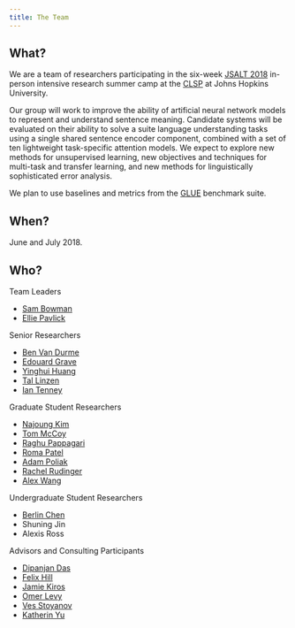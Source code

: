 ```yaml
---
title: The Team
---
```


## What?

We are a team of researchers participating in the six-week [JSALT 2018](https://www.clsp.jhu.edu/workshops/18-workshop/) in-person intensive research summer camp at the [CLSP](https://www.clsp.jhu.edu/) at Johns Hopkins University.

Our group will work to improve the ability of artificial neural network models to represent and understand sentence meaning. Candidate systems will be evaluated on their ability to solve a suite language understanding tasks using a single shared sentence encoder component, combined with a set of ten lightweight task-specific attention models. We expect to explore new methods for unsupervised learning, new objectives and techniques for multi-task and transfer learning, and new methods for linguistically sophisticated error analysis. 

We plan to use baselines and metrics from the [GLUE](https://gluebenchmark.com) benchmark suite.

## When?

June and July 2018.

## Who?

Team Leaders
* [Sam Bowman](https://www.nyu.edu/projects/bowman/)
* [Ellie Pavlick](https://cs.brown.edu/people/epavlick/)

Senior Researchers
* [Ben Van Durme](http://www.cs.jhu.edu/~vandurme/)
* [Edouard Grave](https://research.fb.com/people/grave-edouard/)
* [Yinghui Huang](https://www.linkedin.com/in/yinghui-huang-79ba2263/)
* [Tal Linzen](http://tallinzen.net/)
* [Ian Tenney](https://www.ischool.berkeley.edu/people/ian-tenney)

Graduate Student Researchers
* [Najoung Kim](https://www.linkedin.com/in/najoung-kim-a00803100/)
* [Tom McCoy](http://cogsci.jhu.edu/directory/tom-mccoy/)
* [Raghu Pappagari](https://www.linkedin.com/in/raghavendra-reddy-pappagari-92446477/)
* [Roma Patel](https://www.seas.upenn.edu/~romap/)
* [Adam Poliak](http://www.cs.jhu.edu/~apoliak1/)
* [Rachel Rudinger](http://rudinger.github.io/)
* [Alex Wang](https://w4ngatang.github.io/)

Undergraduate Student Researchers
* [Berlin Chen](https://www.cs.swarthmore.edu/~bchen6/)
* Shuning Jin
* Alexis Ross

Advisors and Consulting Participants
* [Dipanjan Das](https://research.google.com/pubs/DipanjanDas.html)
* [Felix Hill](https://www.cl.cam.ac.uk/~fh295/)
* [Jamie Kiros](http://www.cs.toronto.edu/~rkiros/)
* [Omer Levy](https://levyomer.wordpress.com/)
* [Ves Stoyanov](https://research.fb.com/people/stoyanov-ves/)
* [Katherin Yu](https://www.linkedin.com/in/yukatherin)
